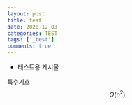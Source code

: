 ```yaml
---
layout: post
title: test
date: 2020-12-03
categories: TEST
tags: ['_test']
comments: true
---
```


* 테스트용 게시물

특수기호 
$$
O(n^2)
$$